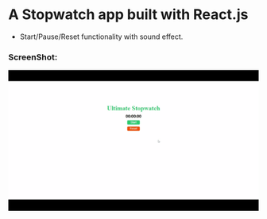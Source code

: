 # A Stopwatch app built with React.js

- Start/Pause/Reset functionality with sound effect.

### ScreenShot:

![ss](./src/SS.gif)
